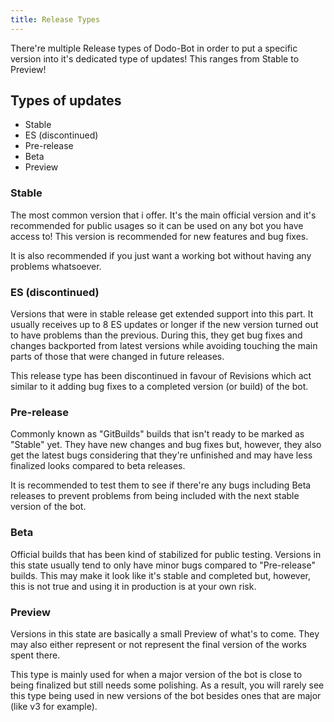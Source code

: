 ```yaml
---
title: Release Types
---
```

There're multiple Release types of Dodo-Bot in order to put a specific version into it's dedicated type of updates! This ranges from Stable to Preview!

## Types of updates
* Stable
* ES (discontinued)
* Pre-release
* Beta
* Preview

### Stable
The most common version that i offer. It's the main official version and it's recommended for public usages so it can be used on any bot you have access to! This version is recommended for new features and bug fixes.

It is also recommended if you just want a working bot without having any problems whatsoever.

### ES (discontinued)
Versions that were in stable release get extended support into this part. It usually receives up to 8 ES updates or longer if the new version turned out to have problems than the previous. During this, they get bug fixes and changes backported from latest versions while avoiding touching the main parts of those that were changed in future releases.

This release type has been discontinued in favour of Revisions which act similar to it adding bug fixes to a completed version (or build) of the bot.

### Pre-release
Commonly known as "GitBuilds" builds that isn't ready to be marked as "Stable" yet. They have new changes and bug fixes but, however, they also get the latest bugs considering that they're unfinished and may have less finalized looks compared to beta releases.

It is recommended to test them to see if there're any bugs including Beta releases to prevent problems from being included with the next stable version of the bot.

### Beta
Official builds that has been kind of stabilized for public testing. Versions in this state usually tend to only have minor bugs compared to "Pre-release" builds. This may make it look like it's stable and completed but, however, this is not true and using it in production is at your own risk.


### Preview
Versions in this state are basically a small Preview of what's to come. They may also either represent or not represent the final version of the works spent there.

This type is mainly used for when a major version of the bot is close to being finalized but still needs some polishing. As a result, you will rarely see this type being used in new versions of the bot besides ones that are major (like v3 for example).
